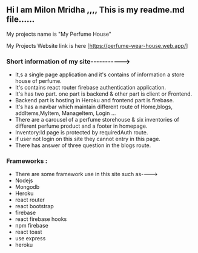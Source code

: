 ## Hi I am Milon Mridha ,,,, This is my readme.md file......

My projects name is "My Perfume House"

 My Projects Website link is here [https://perfume-wear-house.web.app/]

### Short information of my site----------->
- It,s a single page application and it's contains of information a store house of perfume.
- It's contains react router firebase authentication  application.
- It's has two part. one part is backend & other part is client or Frontend.
- Backend part is hosting in Heroku and frontend part is firebase.
- It's has a navbar which maintain different route of Home,blogs, addItems,MyItem, ManageItem, Login ...
- There are a carousel of a perfume storehouse & six inventories of different perfume product and a footer in homepage.
- Inventory:Id  page is protected by requiredAuth route.
- if user not login on this site they cannot entry in this  page.
- There has  answer of  three question in the blogs route.

### Frameworks :
- There are some framework use in this site such as---->
- Nodejs
- Mongodb
- Heroku
- react router 
- react bootstrap
- firebase
- react firebase hooks
- npm firebase 
- react toast
- use express
- heroku 